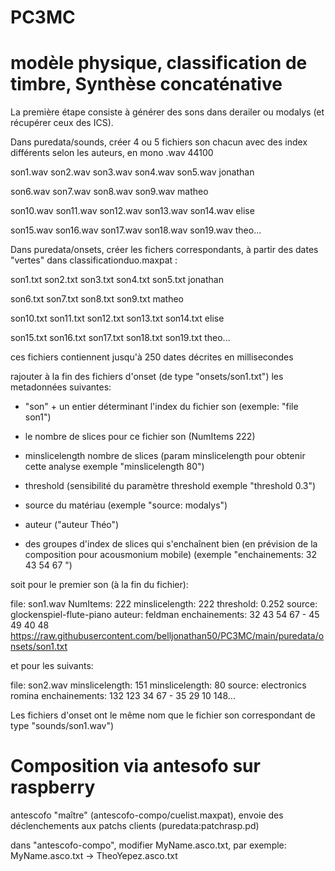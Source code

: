 # PC3MC

# modèle physique, classification de timbre,  Synthèse concaténative

La première étape consiste à générer des sons dans derailer ou modalys (et récupérer ceux des ICS). 

Dans puredata/sounds, créer 4 ou 5 fichiers son chacun avec des index différents selon les auteurs, en mono .wav 44100

son1.wav son2.wav son3.wav son4.wav son5.wav jonathan

son6.wav son7.wav son8.wav son9.wav matheo

son10.wav son11.wav son12.wav son13.wav son14.wav elise

son15.wav son16.wav son17.wav son18.wav son19.wav theo...

Dans puredata/onsets, créer les fichers correspondants, à partir des dates "vertes" dans classificationduo.maxpat :

son1.txt son2.txt son3.txt son4.txt son5.txt jonathan

son6.txt son7.txt son8.txt son9.txt matheo

son10.txt son11.txt son12.txt son13.txt son14.txt elise

son15.txt son16.txt son17.txt son18.txt son19.txt theo...

ces fichiers contiennent jusqu'à 250 dates décrites en millisecondes


rajouter à la fin des fichiers d'onset (de type "onsets/son1.txt")
les metadonnées suivantes:

- "son" + un entier déterminant l'index du fichier son (exemple: "file son1")

- le nombre de slices pour ce fichier son (NumItems 222)

- minslicelength nombre de slices (param minslicelength pour obtenir cette analyse exemple "minslicelength 80")

- threshold (sensibilité du paramètre threshold exemple "threshold 0.3")

- source du matériau (exemple "source: modalys")
- auteur ("auteur Théo")

- des groupes d'index de slices qui s'enchaînent bien (en prévision de la composition pour acousmonium mobile) (exemple "enchainements: 32 43 54 67 ")

soit pour le premier son (à la fin du fichier):

file: son1.wav NumItems: 222 minslicelength:  222 threshold: 0.252 source: glockenspiel-flute-piano auteur: feldman enchainements: 32 43 54 67 - 45 49 40 48
https://raw.githubusercontent.com/belljonathan50/PC3MC/main/puredata/onsets/son1.txt

et pour les suivants:

file: son2.wav minslicelength: 151 minslicelength: 80 source: electronics romina  enchainements: 132 123 34 67 - 35 29 10 148...



Les fichiers d'onset ont le même nom que le fichier son correspondant de type "sounds/son1.wav")

# Composition via antesofo sur raspberry
antescofo "maître" (antescofo-compo/cuelist.maxpat), envoie des déclenchements aux patchs clients (puredata:patchrasp.pd)

dans "antescofo-compo", modifier MyName.asco.txt, par exemple:
MyName.asco.txt -> TheoYepez.asco.txt
